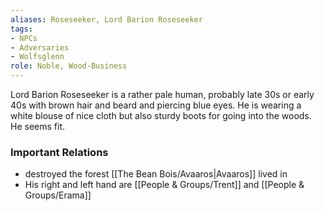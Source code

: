 ```yaml
---
aliases: Roseseeker, Lord Barion Roseseeker
tags: 
- NPCs
- Adversaries
- Wolfsglenn
role: Noble, Wood-Business
---
```


 Lord Barion Roseseeker is a rather pale human, probably late 30s or early 40s with brown hair and beard and piercing blue eyes. He is wearing a white blouse of nice cloth but also sturdy boots for going into the woods. He seems fit.

### Important Relations
* destroyed the forest [[The Bean Bois/Avaaros|Avaaros]] lived in
* His right and left hand are [[People & Groups/Trent]] and [[People & Groups/Erama]]